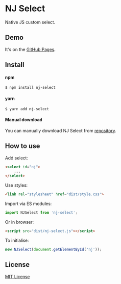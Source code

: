 # NJ Select
Native JS custom select.

## Demo
It's on the [GitHub Pages](https://phx-vic.github.io/nj-select/).

## Install
#### npm
```
$ npm install nj-select
```

#### yarn
```
$ yarn add nj-select
```

#### Manual download
You can manually download NJ Select from [repository](https://github.com/phx-vic/nj-select/blob/master/dist/nj-select.js).

## How to use
Add select:
``` html
<select id="nj">
    ...
</select>
```

Use styles:
``` html
<link rel="stylesheet" href="dist/style.css">
```

Import via ES modules:
``` javascript
import NJSelect from 'nj-select';
```

Or in browser:
``` html
<script src="dist/nj-select.js"></script>
```

To initialise:
``` javascript
new NJSelect(document.getElementById('nj'));
```

## License
[MIT License](https://en.wikipedia.org/wiki/MIT_License)
